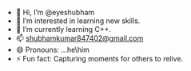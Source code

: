 - 👋 Hi, I’m @eyeshubham
- 👀 I’m interested in learning new skills.
- 🌱 I’m currently learning C++.
- 📫 shubhamkumar847402@gmail.com
- 😄 Pronouns: ...he\him
- ⚡ Fun fact: Capturing moments for others to relive.

<!---
eyeshubham/eyeshubham is a ✨ special ✨ repository because its `README.md` (this file) appears on your GitHub profile.
You can click the Preview link to take a look at your changes.
--->
